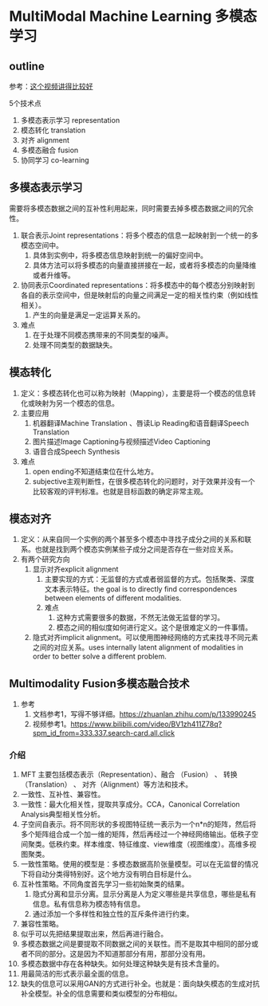 # MultiModal Machine Learning 多模态学习

## outline

参考：[这个视频讲得比较好](https://www.bilibili.com/video/BV1X84y1F7uU?spm_id_from=333.337.search-card.all.click)

5个技术点

1. 多模态表示学习 representation
2. 模态转化 translation
3. 对齐 alignment
4. 多模态融合 fusion
5. 协同学习 co-learning

## 多模态表示学习

需要将多模态数据之间的互补性利用起来，同时需要去掉多模态数据之间的冗余性。

1. 联合表示Joint representations：将多个模态的信息一起映射到一个统一的多模态空间中。
   1. 具体到实例中，将多模态信息映射到统一的偏好空间中。
   2. 具体方法可以将多模态的向量直接拼接在一起，或者将多模态的向量降维或者升维等。
2. 协同表示Coordinated representations：将多模态中的每个模态分别映射到各自的表示空间中，但是映射后的向量之间满足一定的相关性约束（例如线性相关）。
   1. 产生的向量是满足一定运算关系的。
3. 难点
   1. 在于处理不同模态携带来的不同类型的噪声。
   2. 处理不同类型的数据缺失。

## 模态转化

1. 定义：多模态转化也可以称为映射（Mapping），主要是将一个模态的信息转化或映射为另一个模态的信息。
2. 主要应用
   1. 机器翻译Machine Translation 、唇读Lip Reading和语音翻译Speech Translation
   2. 图片描述Image Captioning与视频描述Video Captioning
   3. 语音合成Speech Synthesis
3. 难点
   1. open ending不知道结束位在什么地方。
   2. subjective主观判断性，在很多模态转化的问题时，对于效果并没有一个比较客观的评判标准。也就是目标函数的确定非常主观。

## 模态对齐

1. 定义：从来自同一个实例的两个甚至多个模态中寻找子成分之间的关系和联系。也就是找到两个模态实例某些子成分之间是否存在一些对应关系。
2. 有两个研究方向
   1. 显示对齐explicit alignment
      1. 主要实现的方式：无监督的方式或者弱监督的方式。包括聚类、深度文本表示特征。the goal is to directly find correspondences between elements of different modalities.
      2. 难点
         1. 这种方式需要很多的数据，不然无法做无监督的学习。
         2. 模态之间的相似度如何进行定义。这个是很难定义的一件事情。
   2. 隐式对齐implicit alignment。可以使用图神经网络的方式来找寻不同元素之间的对应关系。uses internally latent alignment of modalities in order to better solve a different problem.

## Multimodality Fusion多模态融合技术

1. 参考
   1. 文档参考1，写得不够详细。<https://zhuanlan.zhihu.com/p/133990245>
   2. 视频参考1。<https://www.bilibili.com/video/BV1zh411Z78q?spm_id_from=333.337.search-card.all.click>

### 介绍

1. MFT 主要包括模态表示（Representation）、融合 （Fusion） 、 转换 （Translation） 、 对齐（Alignment）等方法和技术。
2. 一致性、互补性、兼容性。
3. 一致性：最大化相关性，提取共享成分。CCA，Canonical Correlation Analysis典型相关性分析。
4. 子空间自表示。将不同形状的多视图特征统一表示为一个n*n的矩阵，然后将多个矩阵组合成一个加一维的矩阵，然后再经过一个神经网络输出。低秩子空间聚类。低秩约束。样本维度、特征维度、view维度（视图维度）。高维多视图聚类。
5. 一致性策略。使用的模型是：多模态数据高阶张量模型。可以在无监督的情况下将自动分类得特别好。这个地方没有明白目标是什么。
6. 互补性策略。不同角度首先学习一些初始聚类的结果。
   1. 隐式分离和显示分离。显示分离是人为定义哪些是共享信息，哪些是私有信息。私有信息称为模态特有信息。
   2. 通过添加一个多样性和独立性的互斥条件进行约束。
7. 兼容性策略。
8. 似乎可以先把结果提取出来，然后再进行融合。
9. 多模态数据之间是要提取不同数据之间的关联性。而不是取其中相同的部分或者不同的部分。这是因为不知道那部分有用，那部分没有用。
10. 多模态数据中存在各种缺失。如何处理这种缺失是有技术含量的。
11. 用最简洁的形式表示最全面的信息。
12. 缺失的信息可以采用GAN的方式进行补全。也就是：面向缺失模态的生成对抗补全模型。补全的信息需要和类似模型的分布相似。
